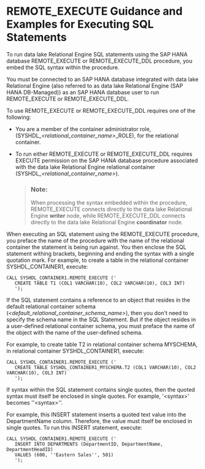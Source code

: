 <!-- loiofd99ac0ce9914c7695488ca4b2fa70f5 -->

# REMOTE\_EXECUTE Guidance and Examples for Executing SQL Statements

To run data lake Relational Engine SQL statements using the SAP HANA database REMOTE\_EXECUTE or REMOTE\_EXECUTE\_DDL procedure, you embed the SQL syntax within the procedure.



You must be connected to an SAP HANA database integrated with data lake Relational Engine \(also referred to as data lake Relational Engine \(SAP HANA DB-Managed\)\) as an SAP HANA database user to run REMOTE\_EXECUTE or REMOTE\_EXECUTE\_DDL.

To use REMOTE\_EXECUTE or REMOTE\_EXECUTE\_DDL requires one of the following:

-   You are a member of the container administrator role, \(SYSHDL\_*<relational\_container\_name\>*\_ROLE\), for the relational container.
-   To run either REMOTE\_EXECUTE or REMOTE\_EXECUTE\_DDL requires EXECUTE permission on the SAP HANA database procedure associated with the data lake Relational Engine relational container \(SYSHDL\_*<relational\_container\_name\>*\).

    > ### Note:  
    > When processing the syntax embedded within the procedure, REMOTE\_EXECUTE connects directly to the data lake Relational Engine **writer** node, while REMOTE\_EXECUTE\_DDL connects directly to the data lake Relational Engine **coordinator** node.




When executing an SQL statement using the REMOTE\_EXECUTE procedure, you preface the name of the procedure with the name of the relational container the statement is being run against. You then enclose the SQL statement withing brackets, beginning and ending the syntax with a single quotation mark. For example, to create a table in the relational container SYSHDL\_CONTAINER1, execute:

```
CALL SYSHDL_CONTAINER1.REMOTE_EXECUTE ('
   CREATE TABLE T1 (COL1 VARCHAR(10), COL2 VARCHAR(10), COL3 INT)
   ');
```

If the SQL statement contains a reference to an object that resides in the default relational container schema \(*<default\_relational\_container\_schema\_name\>*\), then you don't need to specify the schema name in the SQL Statement. But if the object resides in a user-defined relational container schema, you must preface the name of the object with the name of the user-defined schema.

For example, to create table T2 in relational container schema MYSCHEMA, in relational container SYSHDL\_CONTAINER1, execute:

```
CALL SYSHDL_CONTAINER1.REMOTE_EXECUTE ('
   CREATE TABLE SYSHDL_CONTAINER1_MYSCHEMA.T2 (COL1 VARCHAR(10), COL2 VARCHAR(10), COL3 INT)
   ');
```

If syntax within the SQL statement contains single quotes, then the quoted syntax must itself be enclosed in single quotes. For example, '<syntax\>' becomes ''<syntax\>''.

For example, this INSERT statement inserts a quoted text value into the DepartmentName column. Therefore, the value must itself be enclosed in single quotes. To run this INSERT statement, execute:

```
CALL SYSHDL_CONTAINER1.REMOTE_EXECUTE ('
   INSERT INTO DEPARTMENTS (DepartmentID, DepartmentName, DepartmentHeadID)
   VALUES (600, ''Eastern Sales'', 501)
   ');
```

